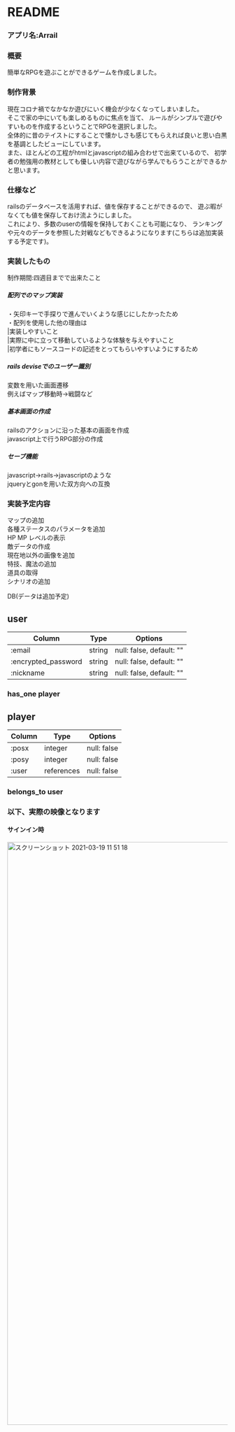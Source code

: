 # README

### アプリ名:Arrail

### 概要
簡単なRPGを遊ぶことができるゲームを作成しました。

### 制作背景
現在コロナ禍でなかなか遊びにいく機会が少なくなってしまいました。<br>
そこで家の中にいても楽しめるものに焦点を当て、
ルールがシンプルで遊びやすいものを作成するということでRPGを選択しました。<br>
全体的に昔のテイストにすることで懐かしさも感じてもらえれば良いと思い白黒を基調としたビューにしています。<br>
また、ほとんどの工程がhtmlとjavascriptの組み合わせで出来ているので、
初学者の勉強用の教材としても優しい内容で遊びながら学んでもらうことができるかと思います。

### 仕様など
railsのデータベースを活用すれば、値を保存することができるので、
遊ぶ暇がなくても値を保存しておけ流ようにしました。<br>
これにより、多数のuserの情報を保持しておくことも可能になり、
ランキングや元々のデータを参照した対戦などもできるようになります(こちらは追加実装する予定です)。

### 実装したもの
制作期間:四週目までで出来たこと

##### 配列でのマップ実装
・矢印キーで手探りで進んでいくような感じにしたかったため<br>
・配列を使用した他の理由は<br>
|実装しやすいこと<br>
|実際に中に立って移動しているような体験を与えやすいこと<br>
|初学者にもソースコードの記述をとってもらいやすいようにするため<br>

##### rails deviseでのユーザー識別
変数を用いた画面遷移<br>
例えばマップ移動時→戦闘など

##### 基本画面の作成
railsのアクションに沿った基本の画面を作成<br>
javascript上で行うRPG部分の作成

##### セーブ機能
javascript→rails→javascriptのような<br>
jqueryとgonを用いた双方向への互換

### 実装予定内容
マップの追加<br>
各種ステータスのパラメータを追加<br>
HP MP レベルの表示<br>
敵データの作成<br>
現在地以外の画像を追加<br>
特技、魔法の追加<br>
道具の取得<br>
シナリオの追加<br>

DB(データは追加予定)
## user
| Column             | Type   | Options                 |
| -------------------| -------| ------------------------|
| :email             | string | null: false, default: ""|
| :encrypted_password| string | null: false, default: ""|
| :nickname          | string | null: false, default: ""|

### has_one player

## player
| Column            | Type       | Options     |
| ------------------| -----------| ------------|
| :posx             | integer    | null: false |
| :posy             | integer    | null: false |
| :user             | references | null: false |

### belongs_to user

### 以下、実際の映像となります
#### サインイン時
<img width="1334" alt="スクリーンショット 2021-03-19 11 51 18" src="https://user-images.githubusercontent.com/78017327/111724971-852b7380-88a9-11eb-8b6c-794da838b464.png">
